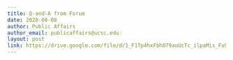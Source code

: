 ```yaml
---
title: Q-and-A from Forum
date: 2020-08-08
author: Public Affairs
author_email: publicaffairs@ucsc.edu
layout: post
link: https://drive.google.com/file/d/1_F1Tp4hxFbhO79auUcTc_ilpaMis_Fvh/view?usp=sharing 
---
```


